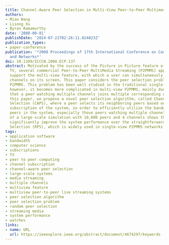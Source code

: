 ```yaml
---
title: Channel-Aware Peer Selection in Multi-View Peer-to-Peer Multimedia Streaming
authors:
- Miao Wang
- Lisong Xu
- Byrav Ramamurthy
date: '2008-08-01'
publishDate: '2024-07-21T02:26:11.024823Z'
publication_types:
- paper-conference
publication: '*2008 Proceedings of 17th International Conference on Computer Communications
  and Networks*'
doi: 10.1109/ICCCN.2008.ECP.137
abstract: Motivated by the success of the Picture in Picture feature of the traditional
  TV, several commercial Peer-to-Peer MultiMedia Streaming (P2PMMS) applications now
  support the multi-view feature, with which a user can simultaneously watch multiple
  channels on its screen. This paper considers the peer selection problem in multi-view
  P2PMMS. This problem has been well studied in the traditional single-view P2PMMS;
  however, it becomes more complicated in multi-view P2PMMS, mainly due to the fact
  that a peer watching multiple channels joins multiple corresponding overlays. In
  this paper, we propose a novel peer selection algorithm, called Channel-Aware Peer
  Selection (CAPS), where a peer selects its neighboring peers based on the channel
  subscription of the system, in order to efficiently utilize the bandwidth of all
  peers in the system, especially those peers watching multiple channels. The results
  of a large-scale simulation with 10,000 peers and 4 channels shows that CAPS can
  significantly improve the system performance over the straightforward Random Peer
  Selection (RPS), which is widely used in single-view P2PMMS networks.
tags:
- application software
- bandwidth
- computer science
- subscriptions
- TV
- peer to peer computing
- channel subscription
- channel-aware peer selection
- large-scale systems
- media streaming
- multiple channels
- multiview feature
- multiview peer-to-peer live streaming systems
- peer selection algorithm
- peer selection problem
- random peer selection
- streaming media
- system performance
- watches
links:
- name: URL
  url: https://ieeexplore.ieee.org/abstract/document/4674297/keywords
---
```

